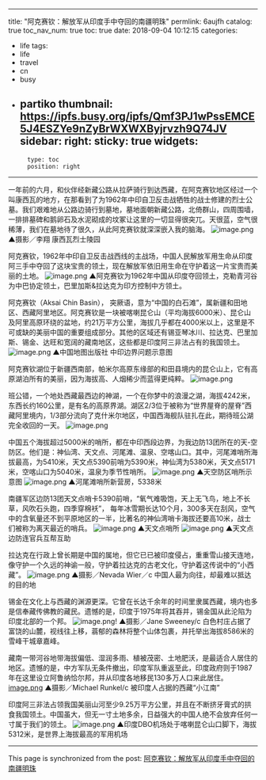 
---
title: "阿克赛钦：解放军从印度手中夺回的南疆明珠"
permlink: 6aujfh
catalog: true
toc_nav_num: true
toc: true
date: 2018-09-04 10:12:15
categories:
- life
tags:
- life
- travel
- cn
- busy
- partiko
thumbnail: https://ipfs.busy.org/ipfs/Qmf3PJ1wPssEMCE5J4ESZYe9nZyBrWXWXByjrvzh9Q74JV
sidebar:
    right:
        sticky: true
widgets:
    -
        type: toc
        position: right
---


一年前的六月，和伙伴经新藏公路从拉萨骑行到达西藏，在阿克赛钦地区经过一个叫康西瓦的地方，在那看到了为1962年中印自卫反击战牺牲的战士修建的烈士公墓。我们艰难地从公路边骑行到墓地，墓地面朝新藏公路，北倚群山，四周围墙，一排排墓碑和鹅卵石及水泥砌成的坟冢让这里的一切显得很突兀。天很蓝，空气很稀薄，我们在墓地待了很久，从此阿克赛钦就深深嵌入我的脑海。
![image.png](https://ipfs.busy.org/ipfs/Qmf3PJ1wPssEMCE5J4ESZYe9nZyBrWXWXByjrvzh9Q74JV)
▲摄影／李翔  康西瓦烈士陵园

阿克赛钦，1962年中印自卫反击战西线的主战场，中国人民解放军用生命从印度阿三手中夺回了这块宝贵的领土，现在解放军依旧用生命在守护着这一片宝贵而美丽的土地。
![image.png](https://ipfs.busy.org/ipfs/QmXJnyXcfgLn8TanBGu843qotnWwbfkpa79KHM77rhgjWr)
▲阿克赛钦为1962年中国从印度夺回领土，克勒青河谷为中巴协定领土，巴里加斯&拉达克为印方控制中方领土。

阿克赛钦（Aksai Chin Basin）， 突厥语，意为“中国的白石滩”，属新疆和田地区、西藏阿里地区。阿克赛钦是一块被喀喇昆仑山（平均海拔6000米）、昆仑山及阿里高原环绕的盆地，约21万平方公里，海拔几乎都在4000米以上，这里是不可或缺的美丽中国的重要组成部分。其他的区域还有锡亚琴冰川、拉达克、巴里加斯、锡金、达旺和宽阔的藏南地区，这些都是印度阿三非法占有的我国领土。
![image.png](https://ipfs.busy.org/ipfs/QmWp4MFmSBVFwpzt3A2rXz9Cuzt8mupN2SL8Hc8Gdj4UAQ)
▲中国地图出版社  中印边界问题示意图

阿克赛钦湖位于新疆西南部，帕米尔高原东缘部的和田县境内的昆仑山上，它有高原湖泊所有的美丽，因为海拔高、人烟稀少而蓝得更纯粹。
![image.png](https://ipfs.busy.org/ipfs/QmaDTks2HKpXm9qXZyupNbWm7Gyx37K9ZDdiZkjZia3mPQ)

班公错，一个地处西藏最西边的神湖，一个在你梦中的浪漫之湖，海拔4242米，东西长约160公里，是有名的高原界湖。湖区2/3位于被称为“世界屋脊的屋脊”西藏阿里境内，1/3部分流向了克什米尔地区，中国西海舰队驻扎在此，期待班公湖完全收回的一天。
![image.png](https://ipfs.busy.org/ipfs/QmQwNgBJ9fUxi5fVePVPMeyVd7Q3PRNnsCoKu8H8etQsMS)

中国五个海拔超过5000米的哨所，都在中印西段边界，为我边防13团所在的天-空防区。他们是：神仙湾、天文点、河尾滩、温泉、空喀山口。其中，河尾滩哨所海拔最高，为5410米，天文点5390前哨为5390米，神仙湾为5380米，天文点5171米，空喀山口为5040米，温泉为季节性哨所。
![image.png](https://ipfs.busy.org/ipfs/QmfDQizoDeBh8BvX7uJB2yd7Hx8wAsHpumgtEys7MMpQfr)
▲天空防区哨所示意图
![image.png](https://ipfs.busy.org/ipfs/Qmen9FQK7FKSzAzCJzbtRo1sbz5fk4zz7xBkNedBSYRE5K)
▲河尾滩哨所新营房，5338米

南疆军区边防13团天文点哨卡5390前哨，“氧气难吸饱，天上无飞鸟，地上不长草，风吹石头跑，四季穿棉袄”， 每年冰雪期长达10个月，300多天在刮风，空气中的含氧量还不到平原地区的一半，比著名的神仙湾哨卡海拔还要高10米，战士们被称为离天最近的哨兵。
![image.png](https://ipfs.busy.org/ipfs/QmTvHqoLm8V8or5fbL75MRd86d3PheaFShWtJMnn8v54tc)
▲天文点哨所
![image.png](https://ipfs.busy.org/ipfs/Qmdb6uC4YmEtW5qcZ6paNUKLSuuuRLuxfDGvoZAwdQmuw2)
▲天文点边防连官兵互帮互助

拉达克在行政上曾长期是中国的属地，但它已已被印度侵占，重重雪山接天连地，像守护一个久远的神谕一般，守护着拉达克的古老文化，守护着这传说中的“小西藏”。
![image.png](https://ipfs.busy.org/ipfs/QmdQZLw8vgGe52Uinhx4Vv615rxe3XpV2LSkBbzeRDg64p)
▲摄影／Nevada Wier／c   中国人最为向往，却最难以抵达的目的地

锡金在文化上与西藏的渊源更深。它曾在长达千余年的时间里隶属西藏，境内也多是信奉藏传佛教的藏民。遗憾的是，印度于1975年将其吞并，锡金国从此沦陷为印度北部的一个邦。
![image.png](https://ipfs.busy.org/ipfs/QmYGFTEGnf8YCWzvefSKpXhbxPihGxRG9qvRexkSvZ596h)!
▲摄影／Jane Sweeney/c  白色村庄占据了富饶的山麓，视线往上移，蓊郁的森林将整个山体包裹，并托举出海拔8586米的雪峰干城章嘉峰。

藏南一带河谷地带海拔偏低、湿润多雨、植被茂密、土地肥沃，是最适合人居住的地区。遗憾的是，中方军队无条件撤出，印度军队重返至此，印度政府则于1987年在这里设立阿鲁纳恰尔邦，并从印度各地移民130多万人口来此居住。
[image.png](https://ipfs.busy.org/ipfs/QmbdMfuyPTW99NM1Co5QiXvbSfyLczdwzZ1Y9Ck7a9bAe2)
▲摄影／Michael Runkel/c   被印度人占据的西藏“小江南”

印度阿三非法占领我国美丽山河至少9.25万平方公里，并且在不断挤牙膏式的拱食我国领土。中国虽大，但无一寸土地多余，日益强大的中国人绝不会放弃任何一寸属于我们的领土。
![image.png](https://ipfs.busy.org/ipfs/QmTWugR2E1eHFgzW58P5KnVZb75f4tguS8mEYAFSM9a4p8)
▲印度DBO机场处于喀喇昆仑山口脚下，海拔5312米，是世界上海拔最高的军用机场

- - -

This page is synchronized from the post: [阿克赛钦：解放军从印度手中夺回的南疆明珠](https://steemit.com/@iguazi123/6aujfh)
